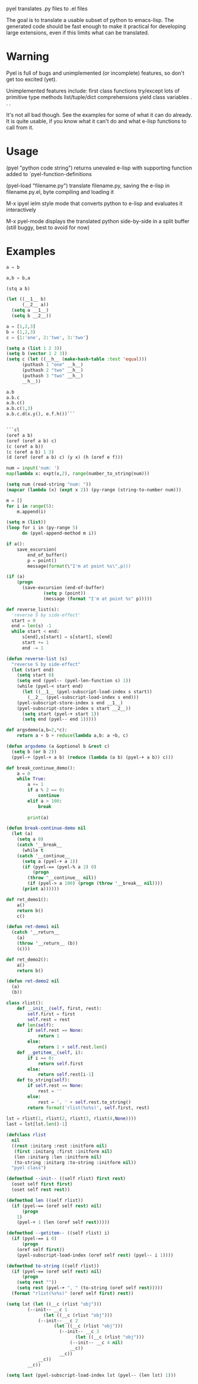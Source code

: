 pyel translates .py files to .el files

The goal is to translate a usable subset of python to emacs-lisp. The generated code should be fast enough to make it practical for developing large extensions, even if this limits what can be translated.

# Warning
Pyel is full of bugs and unimplemented (or incomplete) features, so don't get too excited (yet).

Unimplemented features include:
 first class functions
 try/except
 lots of primitive type methods
 list/tuple/dict comprehensions
 yield
 class variables
 .
 .
 .
 
It's not all bad though. See the examples for some of what it can do already.
It is quite usable, if you know what it can't do and what e-lisp functions to call from it.

# Usage

(pyel "python code string")
returns unevaled e-lisp with supporting function added to `pyel-function-definitions

(pyel-load "filename.py")
translate filename.py, saving the e-lisp in filename.py.el, byte compiling and loading it

M-x ipyel
 ielm style mode that converts python to e-lisp and evaluates it interactively

M-x pyel-mode
displays the translated python side-by-side in a split buffer
 (still buggy, best to avoid for now)

# Examples

```python
a = b

a,b = b,a
```


```cl
(stq a b)

(let ((__1__ b)
      (__2__ a))
  (setq a __1__)
  (setq b __2__))
```


```python
a = [1,2,3]
b = (1,2,3)
c = {1:'one', 2:'two', 3:'two'}
```
```cl
(setq a (list 1 2 3))
(setq b (vector 1 2 3))
(setq c (let ((__h__ (make-hash-table :test 'equal)))
	  (puthash 1 "one" __h__)
	  (puthash 2 "two" __h__)
	  (puthash 3 "two" __h__)
	  __h__))
```


```python
a.b
a.b.c
a.b.c()
a.b.c(1,3)
a.b.c.d(x.y(), e.f.h())```


```cl
(oref a b)
(oref (oref a b) c)
(c (oref a b))
(c (oref a b) 1 3)
(d (oref (oref a b) c) (y x) (h (oref e f)))
```


```python
num = input('num: ')
map(lambda x: expt(x,2), range(number_to_string(num)))
```
```cl
(setq num (read-string "num: "))
(mapcar (lambda (x) (expt x 2)) (py-range (string-to-number num)))
```


```python
m = []
for i in range(5):
    m.append(i)
```
```cl
(setq m (list))
(loop for i in (py-range 5)
      do (pyel-append-method m i))
```


```python
if a():
    save_excursion(
        end_of_buffer()
        p = point()
        message(format(\"I'm at point %s\",p)))
```
```cl
(if (a)
    (progn
      (save-excursion (end-of-buffer)
		      (setq p (point))
		      (message (format "I'm at point %s" p)))))
```


```python
def reverse_list(s):
  'reverse S by side-effect'
  start = 0
  end = len(s) -1
  while start < end:
      s[end],s[start] = s[start], s[end]
      start += 1
      end -= 1
```
```cl
(defun reverse-list (s)
  "reverse S by side-effect"
  (let (start end)
    (setq start 0)
    (setq end (pyel-- (pyel-len-function s) 1))
    (while (pyel-< start end)
      (let ((__1__ (pyel-subscript-load-index s start))
	    (__2__ (pyel-subscript-load-index s end)))
	(pyel-subscript-store-index s end __1__)
	(pyel-subscript-store-index s start __2__))
      (setq start (pyel-+ start 1))
      (setq end (pyel-- end 1)))))
```


```python
def argsdemo(a,b=2,*c):
    return a + b + reduce(lambda a,b: a +b, c)
```
```cl
(defun argsdemo (a &optional b &rest c)
  (setq b (or b 2))
  (pyel-+ (pyel-+ a b) (reduce (lambda (a b) (pyel-+ a b)) c)))
```


```python
def break_continue_demo():
    a = 0
    while True:
        a += 1
        if a % 2 == 0:
            continue 
        elif a > 100:
            break
        
        print(a)
```
```cl
(defun break-continue-demo nil
  (let (a)
    (setq a 0)
    (catch '__break__
      (while t
	(catch '__continue__
	  (setq a (pyel-+ a 1))
	  (if (pyel-== (pyel-% a 2) 0)
	      (progn
		(throw '__continue__ nil))
	    (if (pyel-> a 100) (progn (throw '__break__ nil))))
	  (print a))))))
```


```python
def ret_demo1():
    a()
    return b()
    c()
```
```cl
(defun ret-demo1 nil
  (catch '__return__
    (a)
    (throw '__return__ (b))
    (c)))
```


```python
def ret_demo2():
    a()
    return b()
```
```cl
(defun ret-demo2 nil
  (a)
  (b))
```


```python
class rlist():
    def __init__(self, first, rest):
        self.first = first
        self.rest = rest
    def len(self):
        if self.rest == None:
            return 1
        else:
            return 1 + self.rest.len()
    def __getitem__(self, i):
        if i == 0:
            return self.first
        else:
            return self.rest[i-1]
    def to_string(self):
        if self.rest == None:
            rest = ''
        else:
            rest = ', ' + self.rest.to_string()
        return format('rlist(%s%s)', self.first, rest)
            
lst = rlist(1, rlist(2, rlist(3, rlist(4,None))))
last = lst[lst.len()-1]
```
```cl
(defclass rlist
  nil
  ((rest :initarg :rest :initform nil)
   (first :initarg :first :initform nil)
   (len :initarg :len :initform nil)
   (to-string :initarg :to-string :initform nil))
  "pyel class")

(defmethod --init-- ((self rlist) first rest)
  (oset self first first)
  (oset self rest rest))

(defmethod len ((self rlist))
  (if (pyel-== (oref self rest) nil)
      (progn
	1)
    (pyel-+ 1 (len (oref self rest)))))

(defmethod --getitem-- ((self rlist) i)
  (if (pyel-== i 0)
      (progn
	(oref self first))
    (pyel-subscript-load-index (oref self rest) (pyel-- i 1))))

(defmethod to-string ((self rlist))
  (if (pyel-== (oref self rest) nil)
      (progn
	(setq rest ""))
    (setq rest (pyel-+ ", " (to-string (oref self rest)))))
  (format "rlist(%s%s)" (oref self first) rest))

(setq lst (let ((__c (rlist "obj")))
	    (--init-- __c 1
		      (let ((__c (rlist "obj")))
			(--init-- __c 2
				  (let ((__c (rlist "obj")))
				    (--init-- __c 3
					      (let ((__c (rlist "obj")))
						(--init-- __c 4 nil)
						__c))
				    __c))
			__c))
	    __c))

(setq last (pyel-subscript-load-index lst (pyel-- (len lst) 1)))
```


